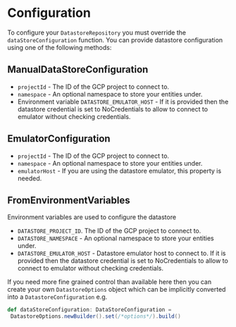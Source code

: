 # Configuration
 
To configure your `DatastoreRepository` you must override the `dataStoreConfiguration` function. You can provide datastore configuration using one of the following methods:
 
 ## ManualDataStoreConfiguration
  - `projectId` - The ID of the GCP project to connect to.
  - `namespace` - An optional namespace to store your entities under.
  - Environment variable `DATASTORE_EMULATOR_HOST` - If it is provided then the datastore credential is set to NoCredentials to allow to connect to emulator without checking credentials.
  
 ## EmulatorConfiguration
 - `projectId` - The ID of the GCP project to connect to.
 - `namespace` - An optional namespace to store your entities under.
 - `emulatorHost` - If you are using the datastore emulator, this property is needed.

## FromEnvironmentVariables
Environment variables are used to configure the datastore
 - `DATASTORE_PROJECT_ID`. The ID of the GCP project to connect to. 
 - `DATASTORE_NAMESPACE` - An optional namespace to store your entities under.
 - `DATASTORE_EMULATOR_HOST` - Datastore emulator host to connect to. If it is provided then the datastore credential is set to NoCredentials to allow to connect to emulator without checking credentials.
 
 If you need more fine grained control than available here then you can create your own `DatastoreOptions` object which
 can be implicitly converted into a `DatastoreConfiguration` e.g.
 
 ```scala
def dataStoreConfiguration: DataStoreConfiguration = 
  DatastoreOptions.newBuilder().set(/*options*/).build() 
```
